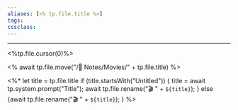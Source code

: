 ```yaml
---
aliases: [<% tp.file.title %>]
tags:
cssclass:
---
```

---
<%tp.file.cursor(0)%>

<% await tp.file.move("/🌿 Notes/Movies/" + tp.file.title) %>

<%*
  let title = tp.file.title
  if (title.startsWith("Untitled")) {
    title = await tp.system.prompt("Title");
    await tp.file.rename("🎬 " + `${title}`);
  } else {await tp.file.rename("🎬 " + `${title}`);
  }
%>

